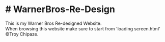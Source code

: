 <h1># WarnerBros-Re-Design</h1>
This is my Warner Bros Re-designed Website.<br>
When browsing this website make sure to start from 'loading screen.html'<br>
&copy;Troy Chipaze.
